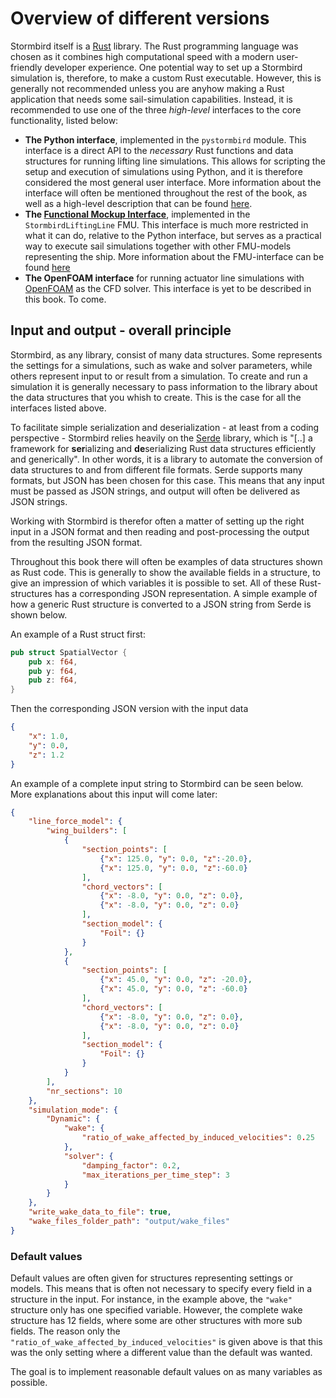 # Overview of different versions

Stormbird itself is a [Rust](https://www.rust-lang.org/) library. The Rust programming language was chosen as it combines high computational speed with a modern user-friendly developer experience. One potential way to set up a Stormbird simulation is, therefore, to make a custom Rust executable. However, this is generally not recommended unless you are anyhow making a Rust application that needs some sail-simulation capabilities. Instead, it is recommended to use one of the three *high-level* interfaces to the core functionality, listed below:

- **The Python interface**, implemented in the `pystormbird` module. This interface is a direct API to the *necessary* Rust functions and data structures for running lifting line simulations. This allows for scripting the setup and execution of simulations using Python, and it is therefore considered the most general user interface. More information about the interface will often be mentioned throughout the rest of the book, as well as a high-level description that can be found [here](python_interface.md). 
- **The [Functional Mockup Interface](https://fmi-standard.org/)**, implemented in the `StormbirdLiftingLine` FMU. This interface is much more restricted in what it can do, relative to the Python interface, but serves as a practical way to execute sail simulations together with other FMU-models representing the ship. More information about the FMU-interface can be found [here](fmu_version.md)
- **The OpenFOAM interface** for running actuator line simulations with [OpenFOAM](https://www.openfoam.com/) as the CFD solver. This interface is yet to be described in this book. To come.

## Input and output - overall principle
Stormbird, as any library, consist of many data structures. Some represents the settings for a simulations, such as wake and solver parameters, while others represent input to or result from a simulation. To create and run a simulation it is generally necessary to pass information to the library about the data structures that you whish to create. This is the case for all the interfaces listed above. 

To facilitate simple serialization and deserialization - at least from a coding perspective - Stormbird relies heavily on the [Serde](https://serde.rs/) library, which is "[..] a framework for **ser**ializing and **de**serializing Rust data structures efficiently and generically". In other words, it is a library to automate the conversion of data structures to and from different file formats. Serde supports many formats, but JSON has been chosen for this case. This means that any input must be passed as JSON strings, and output will often be delivered as JSON strings. 

Working with Stormbird is therefor often a matter of setting up the right input in a JSON format and then reading and post-processing the output from the resulting JSON format.

Throughout this book there will often be examples of data structures shown as Rust code. This is generally to show the available fields in a structure, to give an impression of which variables it is possible to set. All of these Rust-structures has a corresponding JSON representation. A simple example of how a generic Rust structure is converted to a JSON string from Serde is shown below. 

An example of a Rust struct first:

```rust
pub struct SpatialVector {
    pub x: f64,
    pub y: f64,
    pub z: f64,
}
```

Then the corresponding JSON version with the input data

```json
{
    "x": 1.0,
    "y": 0.0,
    "z": 1.2
}
```


An example of a complete input string to Stormbird can be seen below. More explanations about this input will come later:

```json
{
    "line_force_model": {
        "wing_builders": [
            {
                "section_points": [
                    {"x": 125.0, "y": 0.0, "z":-20.0},
                    {"x": 125.0, "y": 0.0, "z":-60.0}
                ],
                "chord_vectors": [
                    {"x": -8.0, "y": 0.0, "z": 0.0},
                    {"x": -8.0, "y": 0.0, "z": 0.0}
                ],
                "section_model": {
                    "Foil": {}
                }
            },
            {
                "section_points": [
                    {"x": 45.0, "y": 0.0, "z": -20.0},
                    {"x": 45.0, "y": 0.0, "z": -60.0}
                ],
                "chord_vectors": [
                    {"x": -8.0, "y": 0.0, "z": 0.0},
                    {"x": -8.0, "y": 0.0, "z": 0.0}
                ],
                "section_model": {
                    "Foil": {}
                }
            }
        ],
        "nr_sections": 10
    },
    "simulation_mode": {
        "Dynamic": {
            "wake": {
                "ratio_of_wake_affected_by_induced_velocities": 0.25
            },
            "solver": {
                "damping_factor": 0.2,
                "max_iterations_per_time_step": 3
            }
        }
    },
    "write_wake_data_to_file": true,
    "wake_files_folder_path": "output/wake_files"
}
```

### Default values
Default values are often given for structures representing settings or models. This means that is often not necessary to specify every field in a structure in the input. For instance, in the example above, the `"wake"` structure only has one specified variable. However, the complete wake structure has 12 fields, where some are other structures with more sub fields. The reason only the `"ratio_of_wake_affected_by_induced_velocities"` is given above is that this was the only setting where a different value than the default was wanted.

The goal is to implement reasonable default values on as many variables as possible.